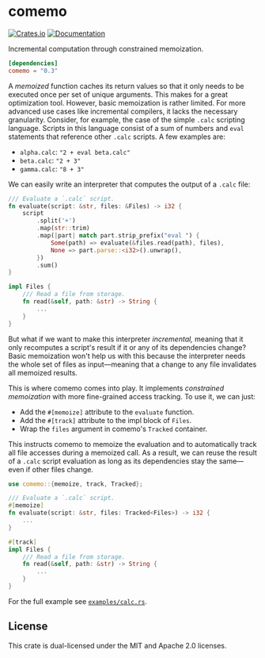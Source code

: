 # comemo
[![Crates.io](https://img.shields.io/crates/v/comemo.svg)](https://crates.io/crates/comemo)
[![Documentation](https://docs.rs/comemo/badge.svg)](https://docs.rs/comemo)

Incremental computation through constrained memoization.

```toml
[dependencies]
comemo = "0.3"
```

A _memoized_ function caches its return values so that it only needs to be
executed once per set of unique arguments. This makes for a great optimization
tool. However, basic memoization is rather limited. For more advanced use cases
like incremental compilers, it lacks the necessary granularity. Consider, for
example, the case of the simple `.calc` scripting language. Scripts in this
language consist of a sum of numbers and `eval` statements that reference other
`.calc` scripts. A few examples are:

- `alpha.calc`: `"2 + eval beta.calc"`
- `beta.calc`: `"2 + 3"`
- `gamma.calc`: `"8 + 3"`

We can easily write an interpreter that computes the output of a `.calc` file:

```rust
/// Evaluate a `.calc` script.
fn evaluate(script: &str, files: &Files) -> i32 {
    script
        .split('+')
        .map(str::trim)
        .map(|part| match part.strip_prefix("eval ") {
            Some(path) => evaluate(&files.read(path), files),
            None => part.parse::<i32>().unwrap(),
        })
        .sum()
}

impl Files {
    /// Read a file from storage.
    fn read(&self, path: &str) -> String {
        ...
    }
}
```

But what if we want to make this interpreter _incremental,_ meaning that it only
recomputes a script's result if it or any of its dependencies change? Basic
memoization won't help us with this because the interpreter needs the whole set
of files as input—meaning that a change to any file invalidates all memoized
results.

This is where comemo comes into play. It implements _constrained memoization_
with more fine-grained access tracking. To use it, we can just:

- Add the `#[memoize]` attribute to the `evaluate` function.
- Add the `#[track]` attribute to the impl block of `Files`.
- Wrap the `files` argument in comemo's `Tracked` container.

This instructs comemo to memoize the evaluation and to automatically track all
file accesses during a memoized call. As a result, we can reuse the result of a
`.calc` script evaluation as long as its dependencies stay the same—even if
other files change.

```rust
use comemo::{memoize, track, Tracked};

/// Evaluate a `.calc` script.
#[memoize]
fn evaluate(script: &str, files: Tracked<Files>) -> i32 {
    ...
}

#[track]
impl Files {
    /// Read a file from storage.
    fn read(&self, path: &str) -> String {
        ...
    }
}
```

For the full example see [`examples/calc.rs`][calc].

[calc]: https://github.com/typst/comemo/blob/main/examples/calc.rs

## License
This crate is dual-licensed under the MIT and Apache 2.0 licenses.
